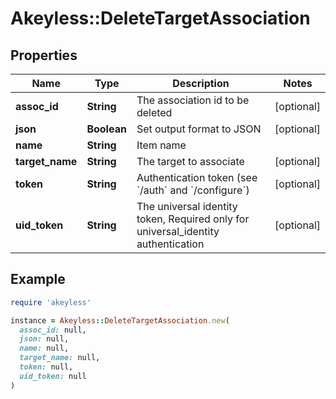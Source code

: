 # Akeyless::DeleteTargetAssociation

## Properties

| Name | Type | Description | Notes |
| ---- | ---- | ----------- | ----- |
| **assoc_id** | **String** | The association id to be deleted | [optional] |
| **json** | **Boolean** | Set output format to JSON | [optional] |
| **name** | **String** | Item name |  |
| **target_name** | **String** | The target to associate | [optional] |
| **token** | **String** | Authentication token (see &#x60;/auth&#x60; and &#x60;/configure&#x60;) | [optional] |
| **uid_token** | **String** | The universal identity token, Required only for universal_identity authentication | [optional] |

## Example

```ruby
require 'akeyless'

instance = Akeyless::DeleteTargetAssociation.new(
  assoc_id: null,
  json: null,
  name: null,
  target_name: null,
  token: null,
  uid_token: null
)
```

